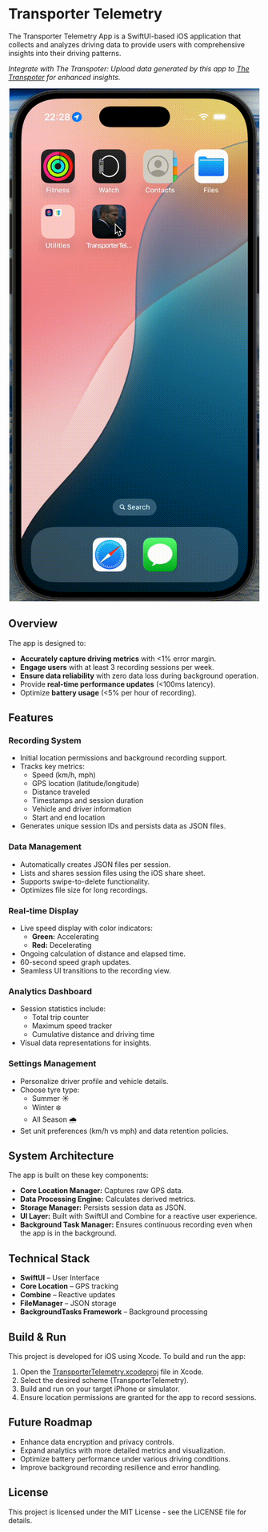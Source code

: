 # Transporter Telemetry

The Transporter Telemetry App is a SwiftUI-based iOS application that collects and analyzes driving data to provide users with comprehensive insights into their driving patterns.

*Integrate with The Transpoter: Upload data generated by this app to [The Transpoter](https://github.com/denizardaslan/the-transporter) for enhanced insights.*

<div align="center">
  <img src="transporter-telemetry.gif" alt="Transporter Telemetry" width="500" />
</div>

## Overview

The app is designed to:
- **Accurately capture driving metrics** with <1% error margin.
- **Engage users** with at least 3 recording sessions per week.
- **Ensure data reliability** with zero data loss during background operation.
- Provide **real-time performance updates** (<100ms latency).
- Optimize **battery usage** (<5% per hour of recording).

## Features

### Recording System
- Initial location permissions and background recording support.
- Tracks key metrics:
  - Speed (km/h, mph)
  - GPS location (latitude/longitude)
  - Distance traveled
  - Timestamps and session duration
  - Vehicle and driver information
  - Start and end location
- Generates unique session IDs and persists data as JSON files.

### Data Management
- Automatically creates JSON files per session.
- Lists and shares session files using the iOS share sheet.
- Supports swipe-to-delete functionality.
- Optimizes file size for long recordings.

### Real-time Display
- Live speed display with color indicators:
  - **Green:** Accelerating
  - **Red:** Decelerating
- Ongoing calculation of distance and elapsed time.
- 60-second speed graph updates.
- Seamless UI transitions to the recording view.

### Analytics Dashboard
- Session statistics include:
  - Total trip counter
  - Maximum speed tracker
  - Cumulative distance and driving time
- Visual data representations for insights.

### Settings Management
- Personalize driver profile and vehicle details.
- Choose tyre type:
  - Summer ☀️
  - Winter ❄️
  - All Season 🌧️
- Set unit preferences (km/h vs mph) and data retention policies.

## System Architecture

The app is built on these key components:

- **Core Location Manager:** Captures raw GPS data.
- **Data Processing Engine:** Calculates derived metrics.
- **Storage Manager:** Persists session data as JSON.
- **UI Layer:** Built with SwiftUI and Combine for a reactive user experience.
- **Background Task Manager:** Ensures continuous recording even when the app is in the background.


## Technical Stack
- **SwiftUI** – User Interface
- **Core Location** – GPS tracking
- **Combine** – Reactive updates
- **FileManager** – JSON storage
- **BackgroundTasks Framework** – Background processing

## Build & Run

This project is developed for iOS using Xcode. To build and run the app:
1. Open the [TransporterTelemetry.xcodeproj](TransporterTelemetry.xcodeproj) file in Xcode.
2. Select the desired scheme (TransporterTelemetry).
3. Build and run on your target iPhone or simulator.
4. Ensure location permissions are granted for the app to record sessions.

## Future Roadmap
- Enhance data encryption and privacy controls.
- Expand analytics with more detailed metrics and visualization.
- Optimize battery performance under various driving conditions.
- Improve background recording resilience and error handling.

## License

This project is licensed under the MIT License - see the LICENSE file for details.